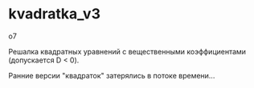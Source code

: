 # kvadratka_v3
o7

Решалка квадратных уравнений с вещественными коэффициентами (допускается D < 0).

Ранние версии "квадраток" затерялись в потоке времени...
